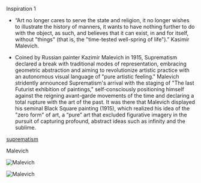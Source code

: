 Inspiration 1

- “Art no longer cares to serve the state and religion, it no longer wishes to illustrate the history of manners, it wants to have nothing further to do with the object, as such, and believes that it can exist, in and for itself, without "things" (that is, the "time-tested well-spring of life").” Kasimir Malevich.

- Coined by Russian painter Kazimir Malevich in 1915, Suprematism declared a break with traditional modes of representation, embracing geometric abstraction and aiming to revolutionize artistic practice with an autonomous visual language of "pure artistic feeling." Malevich stridently announced Suprematism's arrival with the staging of "The last Futurist exhibition of paintings," self-consciously positioning himself against the reigning avant-garde movements of the time and declaring a total rupture with the art of the past. It was there that Malevich displayed his seminal Black Square painting (1915), which realized his idea of the "zero form" of art, a “pure” art that excluded figurative imagery in the pursuit of capturing profound, abstract ideas such as infinity and the sublime. 
 

[suprematism](http://hectornoval.com/experiment/metametamalevich.html "méta méta malevich")


Malevich

![Malevich](https://d1ycxz9plii3tb.cloudfront.net/additional_images/5069e78396d4ad000200066c/large.jpg "Malevich")

![Malevich](https://d1ycxz9plii3tb.cloudfront.net/additional_images/5069e79ad770f600020006ef/large.jpg "Malevich")

